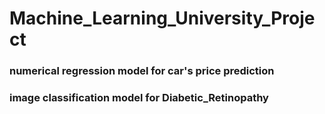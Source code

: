 # Machine_Learning_University_Project
<h3>numerical regression model for car's price prediction</h3>
<h3>image classification model for Diabetic_Retinopathy</h3>
